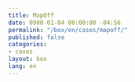 ```yaml
---
title: MapOff
date: 0900-01-04 00:00:00 -04:56
permalink: "/box/en/cases/mapoff/"
published: false
categories:
- cases
layout: box
lang: en
---
```


